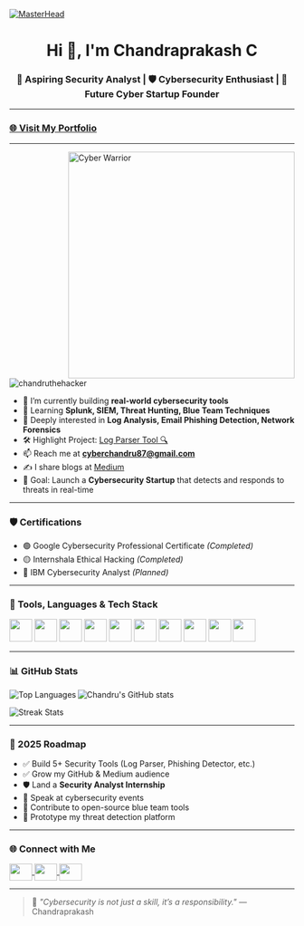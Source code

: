 [![MasterHead](https://firebasestorage.googleapis.com/v0/b/flexi-coding.appspot.com/o/dempgi7-520f8d5f-63d4-4453-8822-dbc149ae27f8.gif?alt=media&token=91c0c7b2-93c3-4029-b011-1a8703c5730d)](https://chandruthehacker.github.io/portfolio/)

<h1 align="center">Hi 👋, I'm Chandraprakash C</h1>
<h3 align="center">🔐 Aspiring Security Analyst | 🛡️ Cybersecurity Enthusiast | 🚀 Future Cyber Startup Founder</h3>

---

### [🌐 Visit My Portfolio](https://chandruthehacker.github.io/portfolio/)

---
<img align="right" alt="Cyber Warrior" width="400" src="https://cdn.dribbble.com/users/2792418/screenshots/14640404/media/4f2be3bfa9b7726a4f62cc9f9f9ef6f8.gif">

<p align="left">
  <img src="https://komarev.com/ghpvc/?username=chandruthehacker&label=Profile%20views&color=0e75b6&style=flat" alt="chandruthehacker" />
</p>

- 🔭 I’m currently building **real-world cybersecurity tools**
- 🌱 Learning **Splunk, SIEM, Threat Hunting, Blue Team Techniques**
- 🧠 Deeply interested in **Log Analysis, Email Phishing Detection, Network Forensics**
- 🛠️ Highlight Project: [Log Parser Tool 🔍](https://github.com/chandruthehacker/log-parser)
- 📫 Reach me at **cyberchandru87@gmail.com**
- ✍️ I share blogs at [Medium](https://medium.com/@cyberchandru87)
- 🚀 Goal: Launch a **Cybersecurity Startup** that detects and responds to threats in real-time

---

### 🛡️ Certifications

- 🟢 Google Cybersecurity Professional Certificate *(Completed)*
- 🟡 Internshala Ethical Hacking *(Completed)*
- 🔵 IBM Cybersecurity Analyst *(Planned)*

---

### 🧰 Tools, Languages & Tech Stack

<p align="left">
  <img src="https://cdn.jsdelivr.net/gh/devicons/devicon/icons/python/python-original.svg" width="40" height="40"/>
  <img src="https://cdn.jsdelivr.net/gh/devicons/devicon/icons/linux/linux-original.svg" width="40" height="40"/>
  <img src="https://cdn.jsdelivr.net/gh/devicons/devicon/icons/bash/bash-original.svg" width="40" height="40"/>
  <img src="https://cdn.jsdelivr.net/gh/devicons/devicon/icons/mysql/mysql-original.svg" width="40" height="40"/>
  <img src="https://cdn.jsdelivr.net/gh/devicons/devicon/icons/git/git-original.svg" width="40" height="40"/>
  <img src="https://www.vectorlogo.zone/logos/w3_html5/w3_html5-icon.svg" width="40" height="40"/>
  <img src="https://www.vectorlogo.zone/logos/w3_css/w3_css-icon.svg" width="40" height="40"/>
  <img src="https://www.vectorlogo.zone/logos/wireshark/wireshark-icon.svg" width="40" height="40"/>
  <img src="https://www.vectorlogo.zone/logos/nmap/nmap-icon.svg" width="40" height="40"/>
  <img src="https://www.vectorlogo.zone/logos/splunk/splunk-icon.svg" width="40" height="40"/>
</p>

---

### 📊 GitHub Stats

<p>
  <img align="left" src="https://github-readme-stats.vercel.app/api/top-langs?username=chandruthehacker&show_icons=true&locale=en&layout=compact&theme=tokyonight" alt="Top Languages" />
</p>

<p>
  <img align="center" src="https://github-readme-stats.vercel.app/api?username=chandruthehacker&show_icons=true&theme=tokyonight" alt="Chandru's GitHub stats" />
</p>

<p>
  <img align="center" src="https://github-readme-streak-stats.herokuapp.com/?user=chandruthehacker&theme=tokyonight" alt="Streak Stats" />
</p>

---

### 🎯 2025 Roadmap

- ✅ Build 5+ Security Tools (Log Parser, Phishing Detector, etc.)
- ✅ Grow my GitHub & Medium audience
- 🛡️ Land a **Security Analyst Internship**
- 📢 Speak at cybersecurity events
- 🔧 Contribute to open-source blue team tools
- 🚀 Prototype my threat detection platform

---

### 🌐 Connect with Me

<p align="left">
  <a href="https://linkedin.com/in/chandraprakash87" target="blank">
    <img align="center" src="https://raw.githubusercontent.com/rahuldkjain/github-profile-readme-generator/master/src/images/icons/Social/linked-in-alt.svg" height="30" width="40" />
  </a>
  <a href="https://medium.com/@cyberchandru87" target="blank">
    <img align="center" src="https://raw.githubusercontent.com/rahuldkjain/github-profile-readme-generator/master/src/images/icons/Social/medium.svg" height="30" width="40" />
  </a>
   <a href="https://www.instagram.com/chandru_the_hacker" target="blank">
    <img align="center" src="https://raw.githubusercontent.com/rahuldkjain/github-profile-readme-generator/master/src/images/icons/Social/instagram.svg" height="30" width="40" />
  </a>
</p>

---

> 🔐 *"Cybersecurity is not just a skill, it’s a responsibility."* — Chandraprakash
